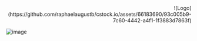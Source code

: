 <div align="right">
![Logo](https://github.com/raphaelaugustb/cstock.io/assets/66183690/93c005b9-7c60-4442-a4f1-1f3883d7863f)
</div>



![image](https://github.com/raphaelaugustb/cstock.io/assets/66183690/46f90089-c702-4f59-a1f6-ea79ab270117)

